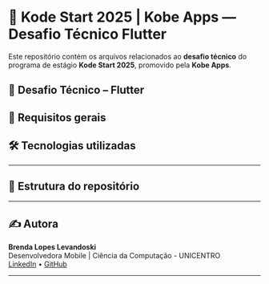 # 🚀 Kode Start 2025 | Kobe Apps — Desafio Técnico Flutter

Este repositório contém os arquivos relacionados ao **desafio técnico** do programa de estágio **Kode Start 2025**, promovido pela **Kobe Apps**.

## 🧠 Desafio Técnico – Flutter


## 🎯 Requisitos gerais


## 🛠 Tecnologias utilizadas


---

## 📁 Estrutura do repositório


---

## ✍️ Autora

**Brenda Lopes Levandoski**  
Desenvolvedora Mobile | Ciência da Computação - UNICENTRO  
[LinkedIn](https://www.linkedin.com/in/brenda-lopes-levandoski) • [GitHub](https://github.com/lopesbrendinha)

---
